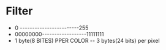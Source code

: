 # Filter
- 0 ------------------------255
- 00000000------------------11111111
- 1 byte(8 BITES) PPER COLOR
-- 3 bytes(24 bits) per pixel
